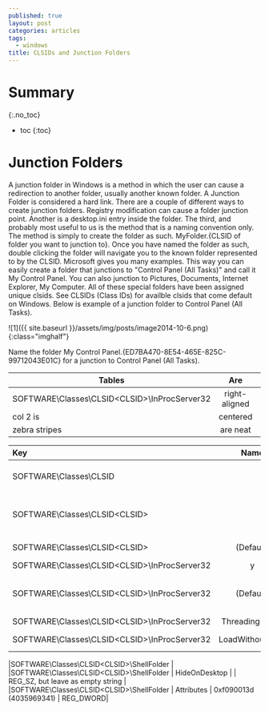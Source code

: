 ```yaml
---
published: true
layout: post
categories: articles
tags:
  - windows
title: CLSIDs and Junction Folders
---
```

# Summary
{:.no_toc}

* toc
{:toc}

# Junction Folders

A junction folder in Windows is a method in which the user can cause a redirection to another folder, usually another known folder. A Junction Folder is considered a hard link. There are a couple of different ways to create junction folders. Registry modification can cause a folder junction point. Another is a desktop.ini entry inside the folder. The third, and probably most useful to us is the method that is a naming convention only. The method is simply to create the folder as such. MyFolder.{CLSID of folder you want to junction to}. Once you have named the folder as such, double clicking the folder will navigate you to the known folder represented to by the CLSID. Microsoft gives you many examples. This way you can easily create a folder that junctions to "Control Panel (All Tasks)" and call it My Control Panel. You can also junction to Pictures, Documents, Internet Explorer, My Computer. All of these special folders have been assigned unique clsids. See CLSIDs (Class IDs) for availble clsids that come default on Windows. Below is example of a junction folder to Control Panel (All Tasks).

![1]({{ site.baseurl }}/assets/img/posts/image2014-10-6.png){:class="imghalf"}

Name the folder My Control Panel.{ED7BA470-8E54-465E-825C-99712043E01C} for a junction to Control Panel (All Tasks).








| Tables        | Are           | Cool  |
| ------------- |:-------------:| -----:|
| SOFTWARE\Classes\CLSID\<CLSID>\InProcServer32 | right-aligned | $1600 |
| col 2 is      | centered      |   $12 |
| zebra stripes | are neat      |    $1 |







| Key           | Name          | Value         | Notes         |
| :----------   | :-----------: | :-----------: | :-----------  |
| SOFTWARE\Classes\CLSID  | | | This has not always been created in HKEY_CURRENT_USER |
| SOFTWARE\Classes\CLSID\<CLSID>  | | | Create your own CLSID, not one that is already being used on the system |
| SOFTWARE\Classes\CLSID\<CLSID>  |(Default)| Name of Class |This is optional. Many classes have names |  	 
| SOFTWARE\Classes\CLSID\<CLSID>\InProcServer32 | y | y | y |
| SOFTWARE\Classes\CLSID\<CLSID>\InProcServer32 | (Default) | <Path To Dll> | This is the path to the dll. The dll must match the architecture of the OS. |
|SOFTWARE\Classes\CLSID\<CLSID>\InProcServer32  |	ThreadingModel|Apartment |REG_SZ|
|SOFTWARE\Classes\CLSID\<CLSID>\InProcServer32  |	LoadWithoutCOM| |REG_SZ, but leave as empty string|
  	  	  	 
|SOFTWARE\Classes\CLSID\<CLSID>\ShellFolder |	  	  	 
|SOFTWARE\Classes\CLSID\<CLSID>\ShellFolder |	HideOnDesktop  |     |  	REG_SZ, but leave as empty string |
|SOFTWARE\Classes\CLSID\<CLSID>\ShellFolder |	Attributes |	0xf090013d (4035969341)  | REG_DWORD|
